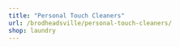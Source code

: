 ```yaml
---
title: "Personal Touch Cleaners"
url: /brodheadsville/personal-touch-cleaners/
shop: laundry
---
```


